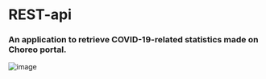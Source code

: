 # REST-api
<h3>An application to retrieve COVID-19-related statistics made on Choreo portal.</h3>

![image](https://user-images.githubusercontent.com/91546745/203524183-021c242d-66b0-494a-b437-30a3720d0240.png)
